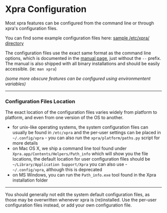 # Xpra Configuration

Most xpra features can be configured from the command line or through xpra's configuration files.

You can find some example configuration files here: [sample /etc/xpra/ directory](https://xpra.org/conf/)

The configuration files use the exact same format as the command line options, which is documented in the [manual page](https://xpra.org/manual.html), just without the `--` prefix.\
The manual is also shipped with all binary installations and should be easily accessible. (ie: `man xpra`)

_(some more obscure features can be configured using environmentent variables)_

***

### Configuration Files Location

The exact location of the configuration files varies widely from platform to platform, and even from one version of the OS to another.
* for unix-like operating systems, the system configuration files can usually be found in `/etc/xpra` and the per-user settings can be placed in `~/.config/xpra` - you can also run the `xpra/platform/paths.py` script for more details
* on Mac OS X, we ship a command line tool found under `Xpra.app/Contents/Helpers/Path_info` which will show you the file locations, the default location for user configuration files should be `~/Library/Application Support/Xpra` you can also use - `
~/.config/xpra`, although this is deprecated
* on MS Windows, you can run the `Path_info.exe` tool found in the Xpra installation folder


----

You should generally not edit the system default configuration files, as those may be overwritten whenever xpra is (re)installed.
Use the per-user configuration files instead, or add your own configuration file.
